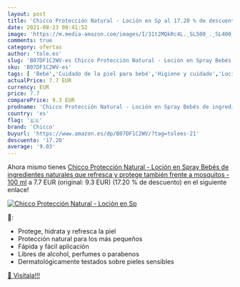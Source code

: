 ```yaml
---
layout: post
title: 'Chicco Protección Natural - Loción en Sp al 17.20 % de descuento'
date: 2021-08-23 08:41:52
image: 'https://m.media-amazon.com/images/I/31t2MQkRc4L._SL500_._SL400_.jpg'
comments: true
category: ofertas
author: 'tole.es'
slug: 'B07DF1C2WV-es Chicco Protección Natural - Loción en Spray Bebés de...'
sku: 'B07DF1C2WV-es'
tags: [ 'Bebé','Cuidado de la piel para bebé','Higiene y cuidado','Lociones para la piel de bebé','bebés','chicco', ]
actualPrice: 7.7 EUR
currency: EUR
price: 7.7
comparePrice: 9.3 EUR
prodname: 'Chicco Protección Natural - Loción en Spray Bebés de ingredientes naturales que refresca y protege también frente a mosquitos - 100 ml'
country: 'es'
flag: '🇪🇸'
brand: 'Chicco'
buyurl: 'https://www.amazon.es/dp/B07DF1C2WV/?tag=tolees-21'
descuento: '17.20'
average: '9.03'
---
```


Ahora mismo tienes [Chicco Protección Natural - Loción en Spray Bebés de ingredientes naturales que refresca y protege también frente a mosquitos - 100 ml](https://www.amazon.es/dp/B07DF1C2WV/?tag=tolees-21) a 7.7 EUR (original: 9.3 EUR) (17.20 %  de descuento) en el siguiente enlace!

[![Chicco Protección Natural - Loción en Sp](https://m.media-amazon.com/images/I/31t2MQkRc4L._SL500_._SL400_.jpg)](https://www.amazon.es/dp/B07DF1C2WV/?tag=tolees-21)

🔎:

- Protege, hidrata y refresca la piel
- Protección natural para los más pequeños
- Fápida y fácil aplicación
- Libres de alcohol, perfumes o parabenos
- Dermatológicamente testados sobre pieles sensibles

[🛒 Visítala!!!](https://www.amazon.es/dp/B07DF1C2WV/?tag=tolees-21)
